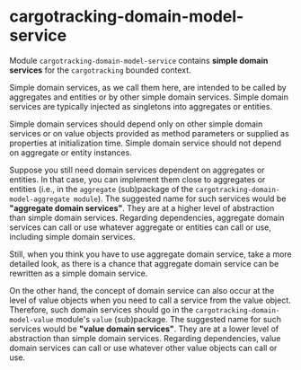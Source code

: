 # cargotracking-domain-model-service

Module `cargotracking-domain-model-service` contains **simple domain services** for the `cargotracking` bounded context.

Simple domain services, as we call them here, are intended to be called by aggregates and entities or by other simple domain services. Simple domain services are typically injected as singletons into
aggregates or entities.

Simple domain services should depend only on other simple domain services or on value objects provided as method parameters or supplied as properties at initialization time.
Simple domain service should not depend on aggregate or entity instances.

Suppose you still need domain services dependent on aggregates or entities. In that case, you can implement them close to aggregates or entities (i.e., in the `aggregate` (sub)package of the
`cargotracking-domain-model-aggregate module`). The suggested name for such services would be **"aggregate domain services"**. They are at a higher level of abstraction than simple domain services.
Regarding dependencies, aggregate domain services can call or use whatever aggregate or entities can call or use, including simple domain services.

Still, when you think you have to use aggregate domain service, take a more detailed look, as there is a chance that aggregate domain service can be rewritten as a simple domain service.

On the other hand, the concept of domain service can also occur at the level of value objects when you need to call a service from the value object. Therefore, such domain services should go in the
`cargotracking-domain-model-value` module's `value` (sub)package. The suggested name for such services would be **"value domain services"**. They are at a lower level of abstraction than simple
domain services. Regarding dependencies, value domain services can call or use whatever other value objects can call or use.
